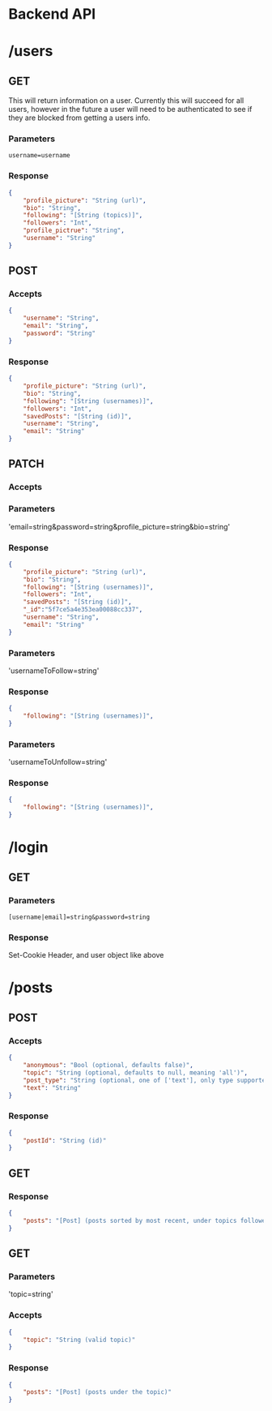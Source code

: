 # Backend API

# /users

## GET
This will return information on a user. Currently this will succeed for all users, however in the future a user will need to be authenticated to see if they are blocked from getting a users info.
### Parameters
`username=username`
### Response
```json
{
    "profile_picture": "String (url)",
    "bio": "String",
    "following": "[String (topics)]",
    "followers": "Int",
    "profile_pictrue": "String",
    "username": "String"
}
```

## POST
### Accepts
```json
{
    "username": "String",
    "email": "String",
    "password": "String"
}
```
### Response
```json
{
    "profile_picture": "String (url)",
    "bio": "String",
    "following": "[String (usernames)]",
    "followers": "Int",
    "savedPosts": "[String (id)]",
    "username": "String",
    "email": "String"
}
```

## PATCH
### Accepts
### Parameters
'email=string&password=string&profile_picture=string&bio=string'
### Response
```json
{
    "profile_picture": "String (url)",
    "bio": "String",
    "following": "[String (usernames)]",
    "followers": "Int",
    "savedPosts": "[String (id)]",
    "_id":"5f7ce5a4e353ea00088cc337",
    "username": "String",
    "email": "String"
}
```
### Parameters
'usernameToFollow=string'
### Response
```json
{
    "following": "[String (usernames)]",
}
```
### Parameters
'usernameToUnfollow=string'
### Response
```json
{
    "following": "[String (usernames)]",
}
```

# /login

## GET
### Parameters
`[username|email]=string&password=string`
### Response
Set-Cookie Header, and user object like above

# /posts
## POST
### Accepts
```json
{
    "anonymous": "Bool (optional, defaults false)",
    "topic": "String (optional, defaults to null, meaning 'all')",
    "post_type": "String (optional, one of ['text'], only type supported, defaults to text)",
    "text": "String"
}
```
### Response
```json
{
    "postId": "String (id)"
}
```

## GET
### Response
```json
{
    "posts": "[Post] (posts sorted by most recent, under topics followed by the user)" 
}
```

## GET
### Parameters
'topic=string'
### Accepts
```json
{
    "topic": "String (valid topic)"
}
```
### Response
```json
{
    "posts": "[Post] (posts under the topic)"
}
```

